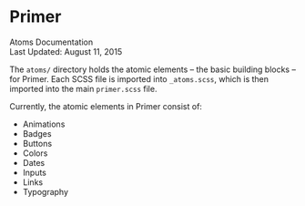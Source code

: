 Primer
===
Atoms Documentation  
Last Updated: August 11, 2015

The `atoms/` directory holds the atomic elements – the basic building blocks – for Primer. Each SCSS file is imported into `_atoms.scss`, which is then imported into the main `primer.scss` file.

Currently, the atomic elements in Primer consist of:

- Animations
- Badges
- Buttons
- Colors
- Dates
- Inputs
- Links
- Typography